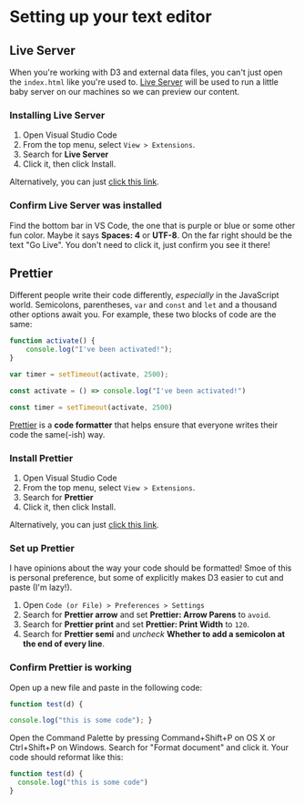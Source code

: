 # Setting up your text editor

## Live Server

When you're working with D3 and external data files, you can't just open the `index.html` like you're used to. [Live Server](https://marketplace.visualstudio.com/items?itemName=ritwickdey.LiveServer) will be used to run a little baby server on our machines so we can preview our content.

### Installing Live Server

1. Open Visual Studio Code
2. From the top menu, select `View > Extensions`.
3. Search for **Live Server**
4. Click it, then click Install.

Alternatively, you can just [click this link](https://marketplace.visualstudio.com/items?itemName=ritwickdey.LiveServer).

### Confirm Live Server was installed

Find the bottom bar in VS Code, the one that is purple or blue or some other fun color. Maybe it says **Spaces: 4** or **UTF-8**. On the far right should be the text "Go Live". You don't need to click it, just confirm you see it there!

## Prettier

Different people write their code differently, *especially* in the JavaScript world. Semicolons, parentheses, `var` and `const` and `let` and a thousand other options await you. For example, these two blocks of code are the same:

```js
function activate() {
    console.log("I've been activated!");
}

var timer = setTimeout(activate, 2500);
```

```js
const activate = () => console.log("I've been activated!")

const timer = setTimeout(activate, 2500)
```

[Prettier](https://prettier.io/) is a **code formatter** that helps ensure that everyone writes their code the same(-ish) way.

### Install Prettier

1. Open Visual Studio Code
2. From the top menu, select `View > Extensions`.
3. Search for **Prettier**
4. Click it, then click Install.

Alternatively, you can just [click this link](https://marketplace.visualstudio.com/items?itemName=esbenp.prettier-vscode).

### Set up Prettier

I have opinions about the way your code should be formatted! Smoe of this is personal preference, but some of explicitly makes D3 easier to cut and paste (I'm lazy!).

1. Open `Code (or File) > Preferences > Settings`
2. Search for **Prettier arrow** and set **Prettier: Arrow Parens** to `avoid`.
3. Search for **Prettier print** and set **Prettier: Print Width** to `120`.
4. Search for **Prettier semi** and *uncheck* **Whether to add a semicolon at the end of every line**.

### Confirm Prettier is working

Open up a new file and paste in the following code:

```js
function test(d) {

console.log("this is some code"); }
```

Open the Command Palette by pressing Command+Shift+P on OS X or Ctrl+Shift+P on Windows. Search for "Format document" and click it. Your code should reformat like this:

```js
function test(d) {
  console.log("this is some code")
}
```